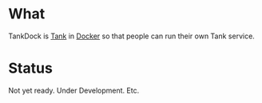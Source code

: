 # What

TankDock is [Tank](https://tank.peermore.com/) in
[Docker](https://docker.com/) so that people can run their own Tank
service.

# Status

Not yet ready. Under Development. Etc.
